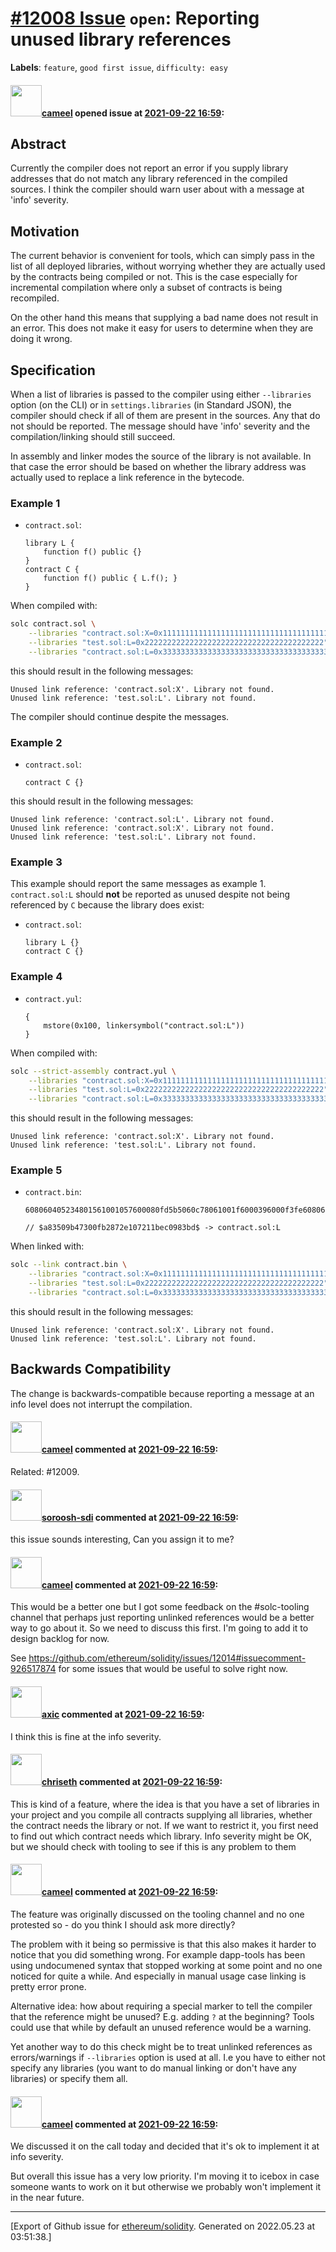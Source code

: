 # [\#12008 Issue](https://github.com/ethereum/solidity/issues/12008) `open`: Reporting unused library references
**Labels**: `feature`, `good first issue`, `difficulty: easy`


#### <img src="https://avatars.githubusercontent.com/u/137030?v=4" width="50">[cameel](https://github.com/cameel) opened issue at [2021-09-22 16:59](https://github.com/ethereum/solidity/issues/12008):

## Abstract
Currently the compiler does not report an error if you supply library addresses that do not match any library referenced in the compiled sources. I think the compiler should warn user about with a message at 'info' severity.

## Motivation
The current behavior is convenient for tools, which can simply pass in the list of all deployed libraries, without worrying whether they are actually used by the contracts being compiled or not. This is the case especially for incremental compilation where only a subset of contracts is being recompiled.

On the other hand this means that supplying a bad name does not result in an error. This does not make it easy for users to determine when they are doing it wrong.

## Specification
When a list of libraries is passed to the compiler using either `--libraries` option (on the CLI) or in `settings.libraries` (in Standard JSON), the compiler should check if all of them are present in the sources. Any that do not should be reported. The message should have 'info' severity and the compilation/linking should still succeed.

In assembly and linker modes the source of the library is not available. In that case the error should be based on whether the library address was actually used to replace a link reference in the bytecode.

### Example 1
- `contract.sol`:
    ```solidity
    library L {
        function f() public {}
    }
    contract C {
        function f() public { L.f(); }
    }
    ```
When compiled with:
```bash
solc contract.sol \
    --libraries "contract.sol:X=0x1111111111111111111111111111111111111111" \
    --libraries "test.sol:L=0x2222222222222222222222222222222222222222" \
    --libraries "contract.sol:L=0x3333333333333333333333333333333333333333"
```
this should result in the following messages:
```
Unused link reference: 'contract.sol:X'. Library not found.
Unused link reference: 'test.sol:L'. Library not found.
```
The compiler should continue despite the messages.

### Example 2
- `contract.sol`:
    ```solidity
    contract C {}
    ```
this should result in the following messages:
```
Unused link reference: 'contract.sol:L'. Library not found.
Unused link reference: 'contract.sol:X'. Library not found.
Unused link reference: 'test.sol:L'. Library not found.
```

### Example 3
This example should report the same messages as example 1. `contract.sol:L` should **not** be reported as unused despite not being referenced by `C` because the library does exist:
- `contract.sol`:
    ```solidity
    library L {}
    contract C {}
    ```

### Example 4
- `contract.yul`:
    ```yul
    {
        mstore(0x100, linkersymbol("contract.sol:L"))
    }
    ```
When compiled with:
```bash
solc --strict-assembly contract.yul \
    --libraries "contract.sol:X=0x1111111111111111111111111111111111111111" \
    --libraries "test.sol:L=0x2222222222222222222222222222222222222222" \
    --libraries "contract.sol:L=0x3333333333333333333333333333333333333333"
```
this should result in the following messages:
```
Unused link reference: 'contract.sol:X'. Library not found.
Unused link reference: 'test.sol:L'. Library not found.
```

### Example 5
- `contract.bin`:
    ```
    608060405234801561001057600080fd5b5060c78061001f6000396000f3fe6080604052348015600f57600080fd5b506004361060285760003560e01c806326121ff014602d575b600080fd5b60336035565b005b73__$a83509b47300fb2872e107211bec0983bd$__6326121ff06040518163ffffffff1660e01b815260040160006040518083038186803b158015607857600080fd5b505af4158015608b573d6000803e3d6000fd5b5050505056fea2646970667358221220c2f72d183b0908ff6e63a38057ad4b11b727aad99e02b5e656f123d4fa91e36864736f6c63430008070033

    // $a83509b47300fb2872e107211bec0983bd$ -> contract.sol:L
    ```

When linked with:
```bash
solc --link contract.bin \
    --libraries "contract.sol:X=0x1111111111111111111111111111111111111111" \
    --libraries "test.sol:L=0x2222222222222222222222222222222222222222" \
    --libraries "contract.sol:L=0x3333333333333333333333333333333333333333"
```
this should result in the following messages:
```
Unused link reference: 'contract.sol:X'. Library not found.
Unused link reference: 'test.sol:L'. Library not found.
```

## Backwards Compatibility
The change is backwards-compatible because reporting a message at an info level does not interrupt the compilation.

#### <img src="https://avatars.githubusercontent.com/u/137030?v=4" width="50">[cameel](https://github.com/cameel) commented at [2021-09-22 16:59](https://github.com/ethereum/solidity/issues/12008#issuecomment-925126527):

Related: #12009.

#### <img src="https://avatars.githubusercontent.com/u/4056691?v=4" width="50">[soroosh-sdi](https://github.com/soroosh-sdi) commented at [2021-09-22 16:59](https://github.com/ethereum/solidity/issues/12008#issuecomment-926511377):

this issue sounds interesting, Can you assign it to me?

#### <img src="https://avatars.githubusercontent.com/u/137030?v=4" width="50">[cameel](https://github.com/cameel) commented at [2021-09-22 16:59](https://github.com/ethereum/solidity/issues/12008#issuecomment-926519815):

This would be a better one but I got some feedback on the #solc-tooling channel that perhaps just reporting unlinked references would be a better way to go about it. So we need to discuss this first. I'm going to add it to design backlog for now.

See https://github.com/ethereum/solidity/issues/12014#issuecomment-926517874 for some issues that would be useful to solve right now.

#### <img src="https://avatars.githubusercontent.com/u/20340?v=4" width="50">[axic](https://github.com/axic) commented at [2021-09-22 16:59](https://github.com/ethereum/solidity/issues/12008#issuecomment-926531531):

I think this is fine at the info severity.

#### <img src="https://avatars.githubusercontent.com/u/9073706?v=4" width="50">[chriseth](https://github.com/chriseth) commented at [2021-09-22 16:59](https://github.com/ethereum/solidity/issues/12008#issuecomment-927727186):

This is kind of a feature, where the idea is that you have a set of libraries in your project and you compile all contracts supplying all libraries, whether the contract needs the library or not. If we want to restrict it, you first need to find out which contract needs which library. Info severity might be OK, but we should check with tooling to see if this is any problem to them

#### <img src="https://avatars.githubusercontent.com/u/137030?v=4" width="50">[cameel](https://github.com/cameel) commented at [2021-09-22 16:59](https://github.com/ethereum/solidity/issues/12008#issuecomment-940136820):

The feature was originally discussed on the tooling channel and no one protested so - do you think I should ask more directly?

The problem with it being so permissive is that this also makes it harder to notice that you did something wrong. For example dapp-tools has been using undocumened syntax that stopped working at some point and no one noticed for quite a while. And especially in manual usage case linking is pretty error prone.

Alternative idea: how about requiring a special marker to tell the compiler that the reference might be unused? E.g. adding `?` at the beginning? Tools could use that while by default an unused reference would be a warning.

Yet another way to do this check might be to treat unlinked references as errors/warnings  if `--libraries` option is used at all. I.e  you have to either not specify any libraries (you want to do manual linking or don't have any libraries) or specify them all.

#### <img src="https://avatars.githubusercontent.com/u/137030?v=4" width="50">[cameel](https://github.com/cameel) commented at [2021-09-22 16:59](https://github.com/ethereum/solidity/issues/12008#issuecomment-942431687):

We discussed it on the call today and decided that it's ok to implement it at info severity.

But overall this issue has a very low priority. I'm moving it to icebox in case someone wants to work on it but otherwise we probably won't implement it in the near future.


-------------------------------------------------------------------------------



[Export of Github issue for [ethereum/solidity](https://github.com/ethereum/solidity). Generated on 2022.05.23 at 03:51:38.]
